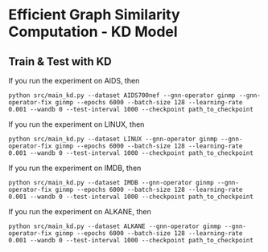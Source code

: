 # Efficient Graph Similarity Computation - KD Model

## Train & Test with KD
If you run the experiment on AIDS, then
```
python src/main_kd.py --dataset AIDS700nef --gnn-operator ginmp --gnn-operator-fix ginmp --epochs 6000 --batch-size 128 --learning-rate 0.001 --wandb 0 --test-interval 1000 --checkpoint path_to_checkpoint
```
If you run the experiment on LINUX, then
```
python src/main_kd.py --dataset LINUX --gnn-operator ginmp --gnn-operator-fix ginmp --epochs 6000 --batch-size 128 --learning-rate 0.001 --wandb 0 --test-interval 1000 --checkpoint path_to_checkpoint
```
If you run the experiment on IMDB, then
```
python src/main_kd.py --dataset IMDB --gnn-operator ginmp --gnn-operator-fix ginmp --epochs 6000 --batch-size 128 --learning-rate 0.001 --wandb 0 --test-interval 1000 --checkpoint path_to_checkpoint
```
If you run the experiment on ALKANE, then
```
python src/main_kd.py --dataset ALKANE --gnn-operator ginmp --gnn-operator-fix ginmp --epochs 6000 --batch-size 128 --learning-rate 0.001 --wandb 0 --test-interval 1000 --checkpoint path_to_checkpoint
```
